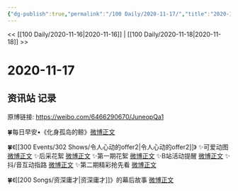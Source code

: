 ```yaml
---
{"dg-publish":true,"permalink":"/100 Daily/2020-11-17/","title":"2020-11-17","created":"2023-04-08T17:02:14.817+08:00","updated":"2023-04-08T17:02:34.781+08:00"}
---
```



<< [[100 Daily/2020-11-16\|2020-11-16]] | [[100 Daily/2020-11-18\|2020-11-18]] >>

# 2020-11-17

## 资讯站 记录

原博链接: https://weibo.com/6466290670/JuneopQa1

🍀每日早安•《化身孤岛的鲸》[微博正文](https://weibo.com/6466290670/JuhuZdeXD)

🍀《[[300 Events/302 Shows/令人心动的offer2\|令人心动的offer2]]》
✨可爱动图 [微博正文](https://weibo.com/6466290670/Juk5a5YQO)
✨后采花絮 [微博正文](https://m.weibo.cn/6466290670/4572392557644323)
✨第一期花絮 [微博正文](https://weibo.com/6466290670/JulEhlu9h)
✨B站活动提醒 [微博正文](https://weibo.com/6466290670/JumZ2j9ms)
✨抖/音互动指路 [微博正文](https://m.weibo.cn/6466290670/4572410185254567)
✨第二期精彩抢先看 [微博正文](https://weibo.com/6466290670/Juj32iuQt)

🍀《[[200 Songs/资深庸才\|资深庸才]]》的幕后故事 [微博正文](https://weibo.com/6466290670/Jujhnb9GF)
